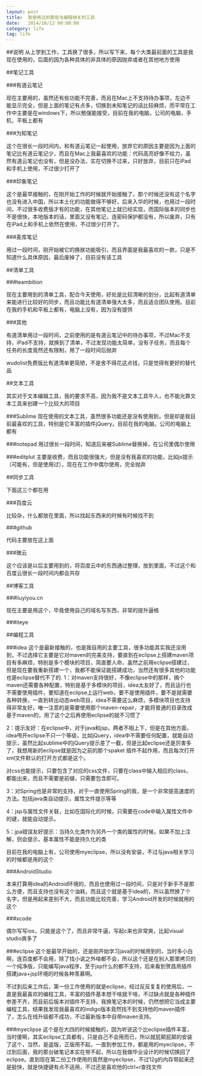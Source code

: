 ```yaml
---
layout: post
title:  我使用过的那些与编程相关的工具
date:   2014/10/12 00:00:00 
category: life
tag: life
---
```


##说明
从上学到工作，工具换了很多，所以写下来，每个大类最前面的工具是我现在使用的，后面的因为各种具体的非具体的原因抛弃或者在其他地方使用

##笔记工具

###有道云笔记

现在主要用的，虽然还有些功能不完善，而且在Mac上不支持待办事项，左边不能显示完全，但是上面的笔记有点多，切换到未知笔记的话比较麻烦，而平常在工作中主要是在windows下，所以勉强能接受，目前在我的电脑，公司的电脑，手机，平板上都有

###为知笔记

这个在很长一段时间内，和有道云笔记一起使用，放弃它的原因主要是因为上面的笔记比有道云笔记少，而且在Mac上我最喜欢的功能：代码高亮好像不给力，虽然有道云笔记也没有，但是没办法，实在切换不过来，只好放弃，目前只在iPad和手机上使用，不过很少打开了

###印象笔记

这个是最早接触的，在刚开始工作的时候就开始接触了，那个时候还没有这个名字也没有进入中国，所以本土化的功能做得不够好，后来入华的时候，也用过一段时间，不过很多收费版才有的功能，在其他笔记上就已经实现，而国际版本的同步也不是很快，本地版本的话，里面又没有笔记，连密码保护都没有，所以废弃，只有在iPad上和手机上依然在使用，不过很少打开了。

###麦库笔记

用过一段时间，刚开始被它的换肤功能吸引，而且界面是我最喜欢的一款，只是不知道什么具体原因，最后废掉了，目前没有该工具


##清单工具

###teambition

现在主要用到的清单工具，配合今天使用，好处是比较清晰的划分，比起有道清单来能进行比较好的同步，而且功能比有道清单强大太多，而且适合团队使用。目前在我的手机和平板上都有，电脑上没有，因为没有提供

###其他

有道清单用过一段时间，之前使用的是有道云笔记中的待办事项，不过Mac不支持，iPad不支持，就换到了清单，不过发现功能太简单，没有子任务，而且每个任务的长度竟然还有限制，用了一段时间后抛弃

wudolist免费版比有道清单更简陋，不是舍不得花这点钱，只是觉得有更好的替代品

##文本工具

其实对于文本编辑工具，我的要求不高，因为我不是文本工具牛人，也不能光靠文本工具来创建一个比较大的项目

###Sublime
现在使用的文本工具，虽然很多功能还是没有使用到，但是却是我目前最喜欢的工具，特别是它丰富的插件jQuery。目前在我的电脑，公司的电脑上都有



###notepad
用过很长一段时间，知道后来被Sublime替换掉，在公司里偶尔使用

###editplut
主要是收费，而且功能很强大，但是没有我喜欢的功能，比如js提示（可能有，但是使用过），现在在工作中偶尔使用，完全抛弃

##同步工具

下面这三个都在用

###百度云

比较杂，什么都放在里面，所以找起东西来的时候有时候找不到

###github

代码主要放在这上面

###微云

这个应该是以后主要用到的，将百度云中的东西通过整理，放到里面，不过这个和百度云很长一段时间内都会共存


##博客工具

###liuyiyou.cn

现在主要是用这个，毕竟使用自己的域名写东西，非常的提升逼格

###iteye



##编程工具

###idea
这个是最新接触的，也是我自用的主要工具，很多功能其实我还没用到，不过选择它主要是它对maven的完美支持，要直到在eclipse上搭建maven项目有多麻烦，特别是多个模块的项目，简直要人命，虽然之前用eclipse搭建过，但是现在要我重新搭建一个，我都不能保证能搭建成功，当然还有很多其他的功能也是eclipse替代不了的.
1：对maven支持很好，不像eclipse中的那样，搞个maven还需要各种配置，特别是基于多模块的项目，idea太友好了，而且运行也不需要使用插件，要知道在eclipse上运行web，要不是使用插件，要不是就需要各种转换，一直到转出动态web项目，idea不需要这么麻烦，多模块项目也支持得非常友好。唯一注意的是需要使用那个maven-repair，才能将普通的目录改成基于maven的，用了这个之后再使用eclipse的就不习惯了

2：提示友好：在eclipse中，对于java和jsp，两者不相上下，但是在其他方面，idea甩开eclipse不只一个等级，比如jQuery，idea中不需要任何配置，就能自动提示，虽然比起sublime中的jQuery提示差了一截，但是比起eclipse还是厉害多了，我想用新的eclipse就是因为之前的那个spaket 插件不起作用，而且每次打开xml文件默认的打开方式都是这个。

对css也能提示，只要包含了对应的css文件，只要在class中输入相应的class，都能出来，而且不需要是前缀，只需要包含即可。

3：对Spring也是非常的支持，对于一直使用Spring的我，是一个非常提高速度的方法。包括java类自动提示，属性文件提示等等

4：jsp与属性文件关联，比如在国际化的时候，只需要在code中输入属性文件中的键，就能自动提示。

5：jpa错误友好提示：当持久化类作为另外一个类的属性的时候，如果不加上注解，则会提示，基本属性不能是持久化的类

目前在我的电脑上有，公司使用myeclipse，所以没有安装，不过与java相关学习的时候都是用的这个

###AndroidStudio

本来打算用idea的Android环境的，而且也使用过一段时间，只是对于新手不是那么方便，而且支持也没有这个油耗，而且这个就是基于idea的，所以虽然换了个名字，但是用起来差别不大，而且功能比较完善，学习Android开发的时候就用的这个

###xcode

偶尔写写ios，只能是这个了，而且非常牛逼，写起c来也非常爽，比起visual studio爽多了


###eclipse
这个是最早开始的，还是刚开始学习java的时候用到的，当时多小白啊，连百度都不会用，除了找小说之外啥都不会，所以这个还是在别人那里拷贝的一个纯净版，只能编写java程序，至于jsp什么的都不支持，后来看到贺昌用插件搭建java+jsp环境的时候各种羡慕啊。

不过到后来工作后，第一份工作使用的就是eclipse，经过反反复复的使用后，一直是我最喜欢的编程工具，丰富的插件基本想干啥就干啥，不过缺点就是各种插件参差不齐，而且前后版本对插件不支持，我换笔记本的时候，仍然想把它当成主要编程工具，结果我发现我最喜欢的indigo版本竟然找不到支持他的maven插件了，怎么在线升级都不成功，不过最新版本中自带maven支持。

###myeclipse
这个是在大四的时候接触的，因为听说这个比eclipse插件丰富，当时傻啊，其实eclipse工具都有，只是自己不会用而已，所以就屁颠屁颠的安装了这个，当然，是盗版，正版用不起，一直到参加工作，都是用的myeclipse，不过到后面，我的那台破笔记本实在带不起，所以在我做毕业设计的时候切换回了eclipse。直到现在第二份工作使用的竟然是myeclipse，不过12g的内存带起来还是挺快，就是快捷键有点不适用，不过还是喜欢他的ctrl+r查找文件
